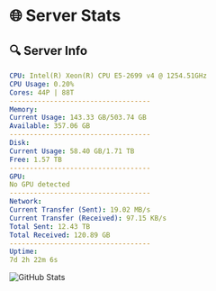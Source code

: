 # 🌐 Server Stats
## 🔍 Server Info
```yaml
CPU: Intel(R) Xeon(R) CPU E5-2699 v4 @ 1254.51GHz
CPU Usage: 0.20%
Cores: 44P | 88T
-----------------------------------
Memory:
Current Usage: 143.33 GB/503.74 GB
Available: 357.06 GB
-----------------------------------
Disk:
Current Usage: 58.40 GB/1.71 TB
Free: 1.57 TB
-----------------------------------
GPU:
No GPU detected
-----------------------------------
Network:
Current Transfer (Sent): 19.02 MB/s
Current Transfer (Received): 97.15 KB/s
Total Sent: 12.43 TB
Total Received: 120.89 GB
-----------------------------------
Uptime:
7d 2h 22m 6s
```
![GitHub Stats](https://img.shields.io/badge/Updated-2025-03-14_23:44:55-blue)